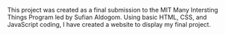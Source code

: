 This project was created as a final submission to the MIT Many Intersting Things Program led by Sufian Aldogom. Using basic HTML, CSS, and JavaScript coding, I have created a website to display my final project. 

